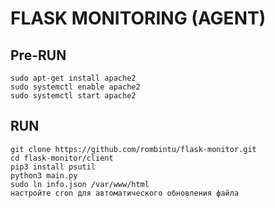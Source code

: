 # FLASK MONITORING (AGENT)

## Pre-RUN
```
sudo apt-get install apache2
sudo systemctl enable apache2
sudo systemctl start apache2
```

## RUN
```
git clone https://github.com/rombintu/flask-monitor.git
cd flask-monitor/client
pip3 install psutil
python3 main.py
sudo ln info.json /var/www/html
настройте cron для автоматического обновления файла
```
